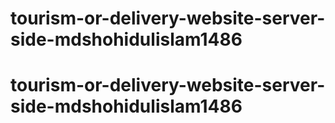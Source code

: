 # tourism-or-delivery-website-server-side-mdshohidulislam1486
# tourism-or-delivery-website-server-side-mdshohidulislam1486
